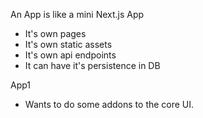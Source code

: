 
An App is like a mini Next.js App
- It's own pages
- It's own static assets
- It's own api endpoints
- It can have it's persistence in DB


App1
- Wants to do some addons to the core UI.